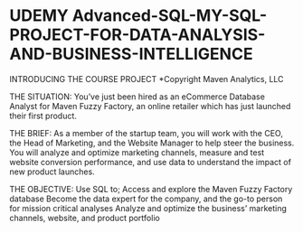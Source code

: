 # UDEMY Advanced-SQL-MY-SQL-PROJECT-FOR-DATA-ANALYSIS-AND-BUSINESS-INTELLIGENCE

INTRODUCING THE COURSE PROJECT
*Copyright Maven Analytics, LLC

THE SITUATION: 
 You’ve just been hired as an eCommerce Database Analyst for Maven Fuzzy Factory, an online retailer which has just launched their first product. 

THE BRIEF:
 As a member of the startup team, you will work with the CEO, the Head of Marketing, and the Website Manager to help steer the business.
You will analyze and optimize marketing channels, measure and test website conversion performance, and use data to understand the impact of new product launches. 

THE OBJECTIVE:
 Use SQL to; Access and explore the Maven Fuzzy Factory database 
Become the data expert for the company, and the go-to person for mission critical analyses 
Analyze and optimize the business’ marketing channels, website, and product portfolio
